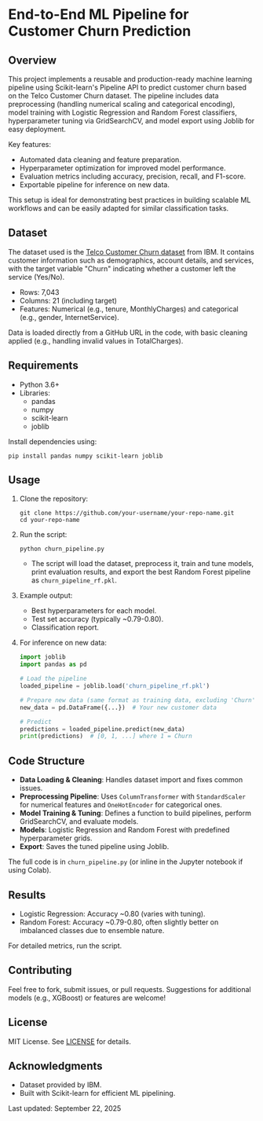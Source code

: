 # End-to-End ML Pipeline for Customer Churn Prediction

## Overview

This project implements a reusable and production-ready machine learning pipeline using Scikit-learn's Pipeline API to predict customer churn based on the Telco Customer Churn dataset. The pipeline includes data preprocessing (handling numerical scaling and categorical encoding), model training with Logistic Regression and Random Forest classifiers, hyperparameter tuning via GridSearchCV, and model export using Joblib for easy deployment.

Key features:
- Automated data cleaning and feature preparation.
- Hyperparameter optimization for improved model performance.
- Evaluation metrics including accuracy, precision, recall, and F1-score.
- Exportable pipeline for inference on new data.

This setup is ideal for demonstrating best practices in building scalable ML workflows and can be easily adapted for similar classification tasks.

## Dataset

The dataset used is the [Telco Customer Churn dataset](https://raw.githubusercontent.com/IBM/telco-customer-churn-on-icp4d/master/data/Telco-Customer-Churn.csv) from IBM. It contains customer information such as demographics, account details, and services, with the target variable "Churn" indicating whether a customer left the service (Yes/No).

- Rows: 7,043
- Columns: 21 (including target)
- Features: Numerical (e.g., tenure, MonthlyCharges) and categorical (e.g., gender, InternetService).

Data is loaded directly from a GitHub URL in the code, with basic cleaning applied (e.g., handling invalid values in TotalCharges).

## Requirements

- Python 3.6+
- Libraries: 
  - pandas
  - numpy
  - scikit-learn
  - joblib

Install dependencies using:
```
pip install pandas numpy scikit-learn joblib
```

## Usage

1. Clone the repository:
   ```
   git clone https://github.com/your-username/your-repo-name.git
   cd your-repo-name
   ```

2. Run the script:
   ```
   python churn_pipeline.py
   ```

   - The script will load the dataset, preprocess it, train and tune models, print evaluation results, and export the best Random Forest pipeline as `churn_pipeline_rf.pkl`.

3. Example output:
   - Best hyperparameters for each model.
   - Test set accuracy (typically ~0.79-0.80).
   - Classification report.

4. For inference on new data:
   ```python
   import joblib
   import pandas as pd

   # Load the pipeline
   loaded_pipeline = joblib.load('churn_pipeline_rf.pkl')

   # Prepare new data (same format as training data, excluding 'Churn' and 'customerID')
   new_data = pd.DataFrame({...})  # Your new customer data

   # Predict
   predictions = loaded_pipeline.predict(new_data)
   print(predictions)  # [0, 1, ...] where 1 = Churn
   ```

## Code Structure

- **Data Loading & Cleaning**: Handles dataset import and fixes common issues.
- **Preprocessing Pipeline**: Uses `ColumnTransformer` with `StandardScaler` for numerical features and `OneHotEncoder` for categorical ones.
- **Model Training & Tuning**: Defines a function to build pipelines, perform GridSearchCV, and evaluate models.
- **Models**: Logistic Regression and Random Forest with predefined hyperparameter grids.
- **Export**: Saves the tuned pipeline using Joblib.

The full code is in `churn_pipeline.py` (or inline in the Jupyter notebook if using Colab).

## Results

- Logistic Regression: Accuracy ~0.80 (varies with tuning).
- Random Forest: Accuracy ~0.79-0.80, often slightly better on imbalanced classes due to ensemble nature.

For detailed metrics, run the script.

## Contributing

Feel free to fork, submit issues, or pull requests. Suggestions for additional models (e.g., XGBoost) or features are welcome!

## License

MIT License. See [LICENSE](LICENSE) for details.

## Acknowledgments

- Dataset provided by IBM.
- Built with Scikit-learn for efficient ML pipelining.

Last updated: September 22, 2025
